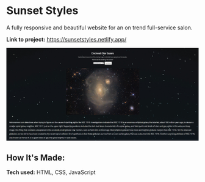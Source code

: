 # Sunset Styles # 
A fully responsive and beautiful website for an on trend full-service salon.

**Link to project:** https://sunsetstyles.netlify.app/

![alt tag](https://github.com/AdamRobinsonSE/Cincinnati-Star-Gazers/blob/main/img/screenshot.PNG)

## How It's Made:

**Tech used:** HTML, CSS, JavaScript
